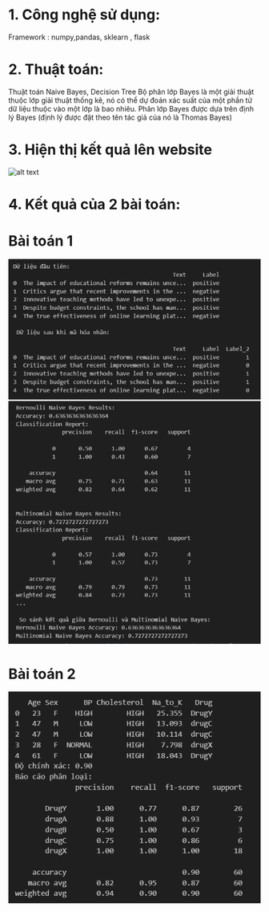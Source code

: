 # 1. Công nghệ sử dụng:
Framework : numpy,pandas, sklearn , flask
# 2. Thuật toán:
Thuật toán Naive Bayes, Decision Tree
Bộ phân lớp Bayes là một giải thuật thuộc lớp giải thuật thống kê, nó có thể dự đoán xác suất của một phần tử dữ liệu thuộc vào một lớp là bao nhiêu. Phân lớp Bayes được dựa trên định lý Bayes (định lý được đặt theo tên tác giả của nó là Thomas Bayes)
# 3. Hiện thị kết quả lên website
![alt text](image.png)
# 4. Kết quả của 2 bài toán: 
# Bài toán 1
![alt text](cau1a.png)
![alt text](cau1b.png)
# Bài toán 2
![alt text](cau2.png)